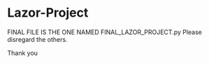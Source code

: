 # Lazor-Project

FINAL FILE IS THE ONE NAMED FINAL_LAZOR_PROJECT.py
Please disregard the others.

Thank you
